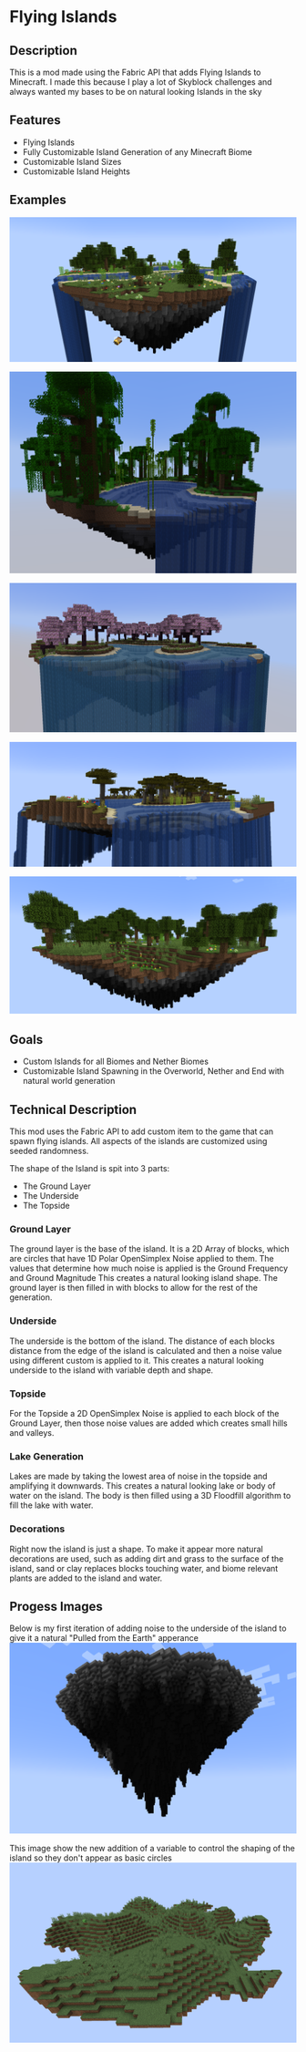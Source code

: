 # Flying Islands

## Description

This is a mod made using the Fabric API that adds Flying Islands to Minecraft. I made this because I play a lot of Skyblock challenges and always wanted my bases to be on natural looking Islands in the sky

## Features

- Flying Islands
- Fully Customizable Island Generation of any Minecraft Biome
- Customizable Island Sizes
- Customizable Island Heights

## Examples

![Double River Island](https://github.com/Nick6464/FlyingIslands/blob/main/Progress%20Log/PersonalFavouriteSeed132.png?raw=true)

![Jungle Biome](https://github.com/Nick6464/FlyingIslands/blob/main/Progress%20Log/FullyRandomBiomesJng.png?raw=true)

![Sakura](https://github.com/Nick6464/FlyingIslands/blob/main/Progress%20Log/FullyRandomBiomesCherry2.png?raw=true)

![Savanna](https://github.com/Nick6464/FlyingIslands/blob/main/Progress%20Log/FullyRandomBiomesSavahna.png?raw=true)

![Woods](https://github.com/Nick6464/FlyingIslands/blob/main/Progress%20Log/FullyRandomIslands.png?raw=true)

## Goals

- Custom Islands for all Biomes and Nether Biomes
- Customizable Island Spawning in the Overworld, Nether and End with natural world generation

## Technical Description

This mod uses the Fabric API to add custom item to the game that can spawn flying islands.
All aspects of the islands are customized using seeded randomness.

The shape of the Island is spit into 3 parts:

- The Ground Layer
- The Underside
- The Topside

### Ground Layer

The ground layer is the base of the island. It is a 2D Array of blocks, which are circles that have 1D Polar OpenSimplex Noise applied to them. The values that determine how much noise is applied is the Ground Frequency and Ground Magnitude This creates a natural looking island shape. The ground layer is then filled in with blocks to allow for the rest of the generation.

### Underside

The underside is the bottom of the island. The distance of each blocks distance from the edge of the island is calculated and then a noise value using different custom is applied to it. This creates a natural looking underside to the island with variable depth and shape.

### Topside

For the Topside a 2D OpenSimplex Noise is applied to each block of the Ground Layer, then those noise values are added which creates small hills and valleys.

### Lake Generation

Lakes are made by taking the lowest area of noise in the topside and amplifying it downwards. This creates a natural looking lake or body of water on the island. The body is then filled using a 3D Floodfill algorithm to fill the lake with water.

### Decorations

Right now the island is just a shape. To make it appear more natural decorations are used, such as adding dirt and grass to the surface of the island, sand or clay replaces blocks touching water, and biome relevant plants are added to the island and water.

## Progess Images

Below is my first iteration of adding noise to the underside of the island to give it a natural "Pulled from the Earth" apperance
![Noisy Underside](https://github.com/Nick6464/FlyingIslands/blob/main/Progress%20Log/RadialNoiseCircleWithExponentialUndersideNoise.png?raw=true)

This image show the new addition of a variable to control the shaping of the island so they don't appear as basic circles
![New Shaping Algorithm](https://github.com/Nick6464/FlyingIslands/blob/main/Progress%20Log/NewShapes.png?raw=true)
